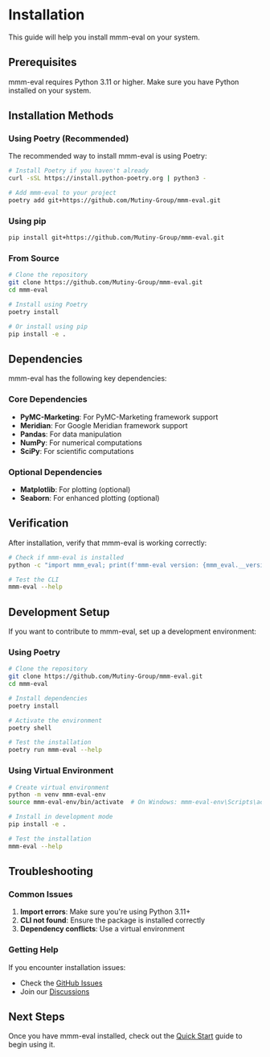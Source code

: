 # Installation

This guide will help you install mmm-eval on your system.

## Prerequisites

mmm-eval requires Python 3.11 or higher. Make sure you have Python installed on your system.

## Installation Methods

### Using Poetry (Recommended)

The recommended way to install mmm-eval is using Poetry:

```bash
# Install Poetry if you haven't already
curl -sSL https://install.python-poetry.org | python3 -

# Add mmm-eval to your project
poetry add git+https://github.com/Mutiny-Group/mmm-eval.git
```

### Using pip

```bash
pip install git+https://github.com/Mutiny-Group/mmm-eval.git
```

### From Source

```bash
# Clone the repository
git clone https://github.com/Mutiny-Group/mmm-eval.git
cd mmm-eval

# Install using Poetry
poetry install

# Or install using pip
pip install -e .
```

## Dependencies

mmm-eval has the following key dependencies:

### Core Dependencies
- **PyMC-Marketing**: For PyMC-Marketing framework support
- **Meridian**: For Google Meridian framework support
- **Pandas**: For data manipulation
- **NumPy**: For numerical computations
- **SciPy**: For scientific computations

### Optional Dependencies
- **Matplotlib**: For plotting (optional)
- **Seaborn**: For enhanced plotting (optional)

## Verification

After installation, verify that mmm-eval is working correctly:

```bash
# Check if mmm-eval is installed
python -c "import mmm_eval; print(f'mmm-eval version: {mmm_eval.__version__}')"

# Test the CLI
mmm-eval --help
```

## Development Setup

If you want to contribute to mmm-eval, set up a development environment:

### Using Poetry

```bash
# Clone the repository
git clone https://github.com/Mutiny-Group/mmm-eval.git
cd mmm-eval

# Install dependencies
poetry install

# Activate the environment
poetry shell

# Test the installation
poetry run mmm-eval --help
```

### Using Virtual Environment

```bash
# Create virtual environment
python -m venv mmm-eval-env
source mmm-eval-env/bin/activate  # On Windows: mmm-eval-env\Scripts\activate

# Install in development mode
pip install -e .

# Test the installation
mmm-eval --help
```

## Troubleshooting

### Common Issues

1. **Import errors**: Make sure you're using Python 3.11+
2. **CLI not found**: Ensure the package is installed correctly
3. **Dependency conflicts**: Use a virtual environment

### Getting Help

If you encounter installation issues:

- Check the [GitHub Issues](https://github.com/Mutiny-Group/mmm-eval/issues)
- Join our [Discussions](https://github.com/Mutiny-Group/mmm-eval/discussions)

## Next Steps

Once you have mmm-eval installed, check out the [Quick Start](quick-start.md) guide to begin using it. 